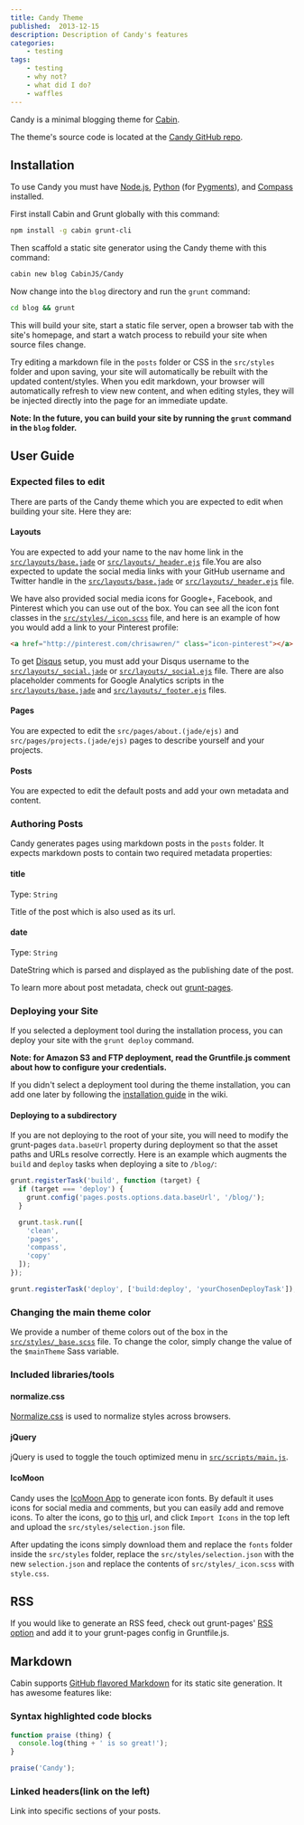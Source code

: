 ```yaml
---
title: Candy Theme
published:  2013-12-15
description: Description of Candy's features
categories:
    - testing
tags:
    - testing
    - why not?
    - what did I do?
    - waffles
---
```


Candy is a minimal blogging theme for [Cabin](http://cabinjs.com).

The theme's source code is located at the [Candy GitHub repo](https://github.com/CabinJS/Candy).

## Installation

To use Candy you must have [Node.js](http://nodejs.org/), [Python](http://www.python.org/) (for [Pygments](http://pygments.org/)), and [Compass](http://compass-style.org/) installed.

First install Cabin and Grunt globally with this command:

```bash
npm install -g cabin grunt-cli
```

Then scaffold a static site generator using the Candy theme with this command:

```bash
cabin new blog CabinJS/Candy
```

Now change into the `blog` directory and run the `grunt` command:

```bash
cd blog && grunt
```

This will build your site, start a static file server, open a browser tab with the site's homepage, and start a watch process to rebuild your site when source files change.

Try editing a markdown file in the `posts` folder or CSS in the `src/styles` folder and upon saving, your site will automatically be rebuilt with the updated content/styles. When you edit markdown, your browser will automatically refresh to view new content, and when editing styles, they will be injected directly into the page for an immediate update.

**Note: In the future, you can build your site by running the `grunt` command in the `blog` folder.**

## User Guide

### Expected files to edit

There are parts of the Candy theme which you are expected to edit when building your site. Here they are:

#### Layouts

You are expected to add your name to the nav home link in the [`src/layouts/base.jade`](https://github.com/CabinJS/Candy/blob/master/src/layouts/base.jade#L24) or [`src/layouts/_header.ejs`](https://github.com/CabinJS/Candy/blob/master/src/layouts/_header.ejs#L20) file.You are also expected to update the social media links with your GitHub username and Twitter handle in the [`src/layouts/base.jade`](https://github.com/CabinJS/Candy/blob/master/src/layouts/base.jade#L35-L36) or [`src/layouts/_header.ejs`](https://github.com/CabinJS/Candy/blob/master/src/layouts/_header.ejs#L35-L36) file.

We have also provided social media icons for Google+, Facebook, and Pinterest which you can use out of the box. You can see all the icon font classes in the [`src/styles/_icon.scss`](https://github.com/CabinJS/Candy/blob/master/src/styles/_icons.scss#L27) file, and here is an example of how you would add a link to your Pinterest profile:

```html
<a href="http://pinterest.com/chrisawren/" class="icon-pinterest"></a>
```

To get [Disqus](http://disqus.com/) setup, you must add your Disqus username to the [`src/layouts/_social.jade`](https://github.com/CabinJS/Candy/blob/master/src/layouts/_social.jade#L35) or [`src/layouts/_social.ejs`](https://github.com/CabinJS/Candy/blob/master/src/layouts/_social.ejs#L39) file. There are also placeholder comments for Google Analytics scripts in the [`src/layouts/base.jade`](https://github.com/CabinJS/Candy/blob/master/src/layouts/base.jade#L45) and [`src/layouts/_footer.ejs`](https://github.com/CabinJS/Candy/blob/master/src/layouts/_footer.ejs#L8) files.

#### Pages

You are expected to edit the `src/pages/about.(jade/ejs)` and `src/pages/projects.(jade/ejs)` pages to describe yourself and your projects.

#### Posts

You are expected to edit the default posts and add your own metadata and content.

### Authoring Posts

Candy generates pages using markdown posts in the `posts` folder. It expects markdown posts to contain two required metadata properties:

#### title
Type: `String`

Title of the post which is also used as its url.

#### date
Type: `String`

DateString which is parsed and displayed as the publishing date of the post.

To learn more about post metadata, check out [grunt-pages](https://github.com/CabinJS/grunt-pages#authoring-posts).

### Deploying your Site

If you selected a deployment tool during the installation process, you can deploy your site with the `grunt deploy` command.

**Note: for Amazon S3 and FTP deployment, read the Gruntfile.js comment about how to configure your credentials.**

If you didn't select a deployment tool during the theme installation, you can add one later by following the [installation guide](https://github.com/CabinJS/Cabin/wiki/Deployment-Tools) in the wiki.

#### Deploying to a subdirectory

If you are not deploying to the root of your site, you will need to modify the grunt-pages `data.baseUrl` property during deployment so that the asset paths and URLs resolve correctly. Here is an example which augments the `build` and `deploy` tasks when deploying a site to `/blog/`:

```js
grunt.registerTask('build', function (target) {
  if (target === 'deploy') {
    grunt.config('pages.posts.options.data.baseUrl', '/blog/');
  }

  grunt.task.run([
    'clean',
    'pages',
    'compass',
    'copy'
  ]);
});

grunt.registerTask('deploy', ['build:deploy', 'yourChosenDeployTask']);
```

### Changing the main theme color

We provide a number of theme colors out of the box in the [`src/styles/_base.scss`](https://github.com/CabinJS/Candy/blob/master/src/styles/_base.scss#L1-L5) file. To change the color, simply change the value of the `$mainTheme` Sass variable.

### Included libraries/tools

#### normalize.css

[Normalize.css](https://github.com/CabinJS/Candy/blob/master/src/styles/_normalize.scss) is used to normalize styles across browsers.

#### jQuery

jQuery is used to toggle the touch optimized menu in [`src/scripts/main.js`](https://github.com/CabinJS/Candy/blob/master/src/scripts/main.js).

#### IcoMoon

Candy uses the [IcoMoon App](http://icomoon.io/app/) to generate icon fonts. By default it uses icons for social media and comments, but you can easily add and remove icons. To alter the icons, go to [this](http://icomoon.io/app/) url, and click `Import Icons` in the top left and upload the `src/styles/selection.json` file.

After updating the icons simply download them and replace the `fonts` folder inside the `src/styles` folder, replace the `src/styles/selection.json` with the new `selection.json` and replace the contents of `src/styles/_icon.scss` with `style.css`.

## RSS

If you would like to generate an RSS feed, check out grunt-pages' [RSS option](https://github.com/CabinJS/grunt-pages#rss) and add it to your grunt-pages config in Gruntfile.js.

## Markdown
Cabin supports [GitHub flavored Markdown](https://help.github.com/articles/github-flavored-markdown) for its static site generation. It has awesome features like:

### Syntax highlighted code blocks
```javascript
function praise (thing) {
  console.log(thing + ' is so great!');
}

praise('Candy');
```
### Linked headers(link on the left)
Link into specific sections of your posts.
